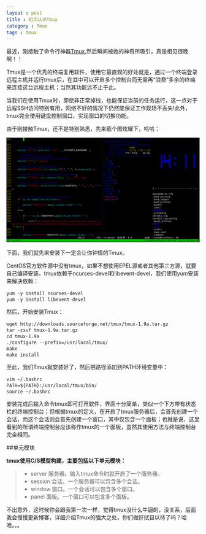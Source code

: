 ```yaml
---
layout : post
title : 初次认识Tmux
category : Tmux
tags : tmux
---
```

最近，刚接触了命令行神器[Tmux](http://baike.baidu.com/view/9065064.htm?fr=aladdin),然后瞬间被她的神奇所吸引，真是相见很晚啊！！

Tmux是一个优秀的终端复用软件，使用它最直观的好处就是，通过一个终端登录远程主机并运行tmux后，在其中可以开启多个控制台而无需再“浪费”多余的终端来连接这台远程主机；当然其功能远不止于此。

当我们在使用Tmux时，即使非正常掉线，也能保证当前的任务运行，这一点对于远程SSH访问特别有用，网络不好的情况下仍然能保证工作现场不丢失!此外，tmux完全使用键盘控制窗口，实现窗口的切换功能。

<!--more-->

由于刚接触Tmux，还不是特别熟悉，先来截个图炫耀下，哈哈：

![](../../images/201411/2014-11-29_141142.jpg)

下面，我们就先来安装下一定会让你钟情的Tmux。

CentOS官方软件源中没有tmux，如果不想使用EPEL源或者其他第三方源，就要自己编译安装。tmux依赖于ncurses-devel和libevent-devel，我们使用yum安装来解决依赖：

	yum -y install ncurses-devel
	yum -y install libevent-devel

然后，开始安装Tmux：

	wget http://downloads.sourceforge.net/tmux/tmux-1.9a.tar.gz
	tar -zxvf tmux-1.9a.tar.gz
	cd tmux-1.9a
	./configure --prefix=/usr/local/tmux/
	make
	make install

至此，我们Tmux就安装好了，然后把路径添加到PATH环境变量中：

	vim ~/.bashrc
	PATH=${PATH}:/usr/local/tmux/bin/
	source ~/.bashrc

安装完成后输入命令tmux即可打开软件，界面十分简单，类似一个下方带有状态栏的终端控制台；但根据tmux的定义，在开启了tmux服务器后，会首先创建一个会话，而这个会话则会首先创建一个窗口，其中仅包含一个面板；也就是说，这里看到的所谓终端控制台应该称作tmux的一个面板，虽然其使用方法与终端控制台完全相同。

##单元模块

**tmux使用C/S模型构建，主要包括以下单元模块：**

>* server 服务器。输入tmux命令时就开启了一个服务器。
>* session 会话。一个服务器可以包含多个会话。
>* window 窗口。一个会话可以包含多个窗口。
>* panel 面板。一个窗口可以包含多个面板。


不出意外，这时候你会跟我第一次一样，觉得tmux没什么牛逼的，没关系，后面我会慢慢更新博客，详细介绍Tmux的强大之处，你们做好拭目以待了吗？哈哈。。。